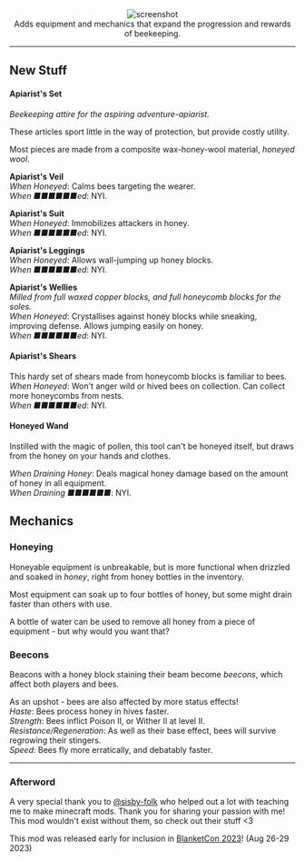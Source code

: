 <center>
<img alt="screenshot" src="https://github.com/HestiMae/pollinators-paradise/assets/62225435/abd211ce-a257-4173-bc50-6f49205e4366"><br/>
Adds equipment and mechanics that expand the progression and rewards of beekeeping.
</center>

---

## New Stuff

#### Apiarist's Set
*Beekeeping attire for the aspiring adventure-apiarist.*

These articles sport little in the way of protection, but provide costly utility.

Most pieces are made from a composite wax-honey-wool material, *honeyed wool*.

**Apiarist's Veil**<br/>
*When Honeyed*: Calms bees targeting the wearer.<br/>
*When ■■■■■■ed*: NYI.

**Apiarist's Suit**<br/>
*When Honeyed*: Immobilizes attackers in honey.<br/>
*When ■■■■■■ed*: NYI.

**Apiarist's Leggings**<br/>
*When Honeyed*: Allows wall-jumping up honey blocks.<br/>
*When ■■■■■■ed*: NYI.

**Apiarist's Wellies**<br/>
*Milled from full waxed copper blocks, and full honeycomb blocks for the soles.*<br/>
*When Honeyed*: Crystallises against honey blocks while sneaking, improving defense. Allows jumping easily on honey.<br/>
*When ■■■■■■ed*: NYI.

#### Apiarist's Shears

This hardy set of shears made from honeycomb blocks is familiar to bees.<br/>
*When Honeyed*: Won't anger wild or hived bees on collection. Can collect more honeycombs from nests.<br/>
*When ■■■■■■ed*: NYI.

#### Honeyed Wand

Instilled with the magic of pollen, this tool can't be honeyed itself, but draws from the honey on your hands and clothes.

*When Draining Honey*: Deals magical honey damage based on the amount of honey in all equipment.<br/>
*When Draining ■■■■■■*: NYI.

## Mechanics

### Honeying

Honeyable equipment is unbreakable, but is more functional when drizzled and soaked in *honey*, right from honey bottles in the inventory.

Most equipment can soak up to four bottles of honey, but some might drain faster than others with use.

A bottle of water can be used to remove all honey from a piece of equipment - but why would you want that?

### Beecons

Beacons with a honey block staining their beam become *beecons*, which affect both players and bees.

As an upshot - bees are also affected by more status effects!<br>
*Haste*: Bees process honey in hives faster.<br/>
*Strength*: Bees inflict Poison II, or Wither II at level II.<br/>
*Resistance/Regeneration*: As well as their base effect, bees will survive regrowing their stingers.<br/>
*Speed*: Bees fly more erratically, and debatably faster.<br/>

---

### Afterword
A very special thank you to [@sisby-folk](https://modrinth.com/user/sisby-folk) who helped out a lot with teaching me to make minecraft mods. Thank you for sharing your passion with me! This mod wouldn't exist without them, so check out their stuff <3

This mod was released early for inclusion in [BlanketCon 2023](https://blanketcon.modfest.net/)! (Aug 26-29 2023)

